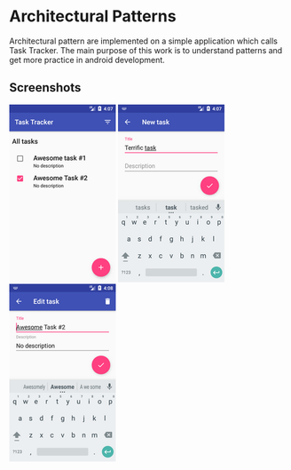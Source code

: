# Architectural Patterns
Architectural pattern are implemented on a simple application which calls Task Tracker. The main purpose of this work is to understand patterns and get more practice in android development.

## Screenshots
![](https://github.com/Anril/Architectural-Patterns/blob/mvp/Screenshots/Screenshot_1492877243.png) ![](https://github.com/Anril/Architectural-Patterns/blob/mvp/Screenshots/Screenshot_1492877275.png) ![](https://github.com/Anril/Architectural-Patterns/blob/mvp/Screenshots/Screenshot_1492877283.png)
